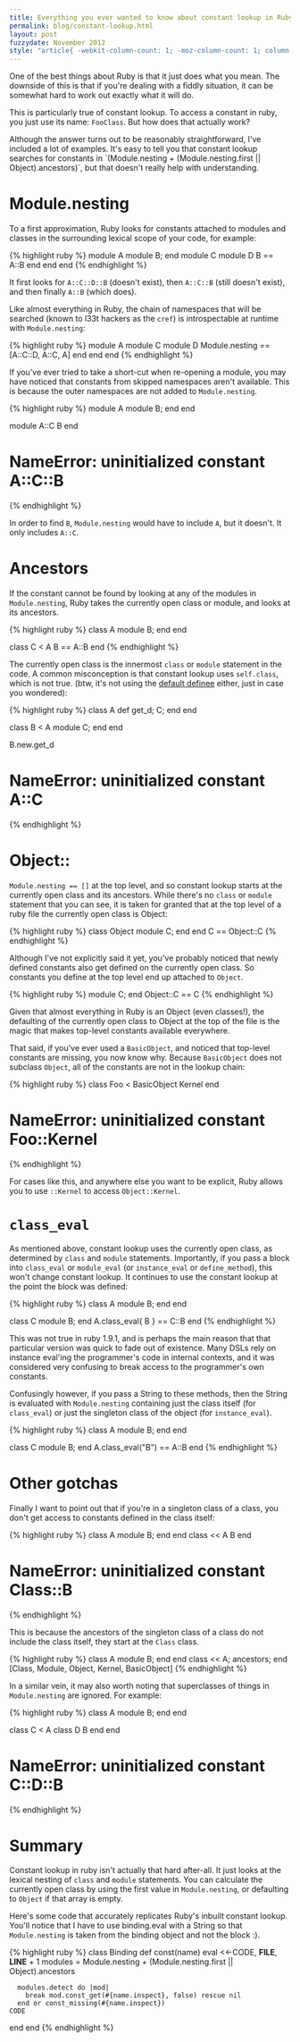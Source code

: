 ```yaml
---
title: Everything you ever wanted to know about constant lookup in Ruby
permalink: blog/constant-lookup.html
layout: post
fuzzydate: November 2012
style: "article{ -webkit-column-count: 1; -moz-column-count: 1; column-count: 1; }"
---
```


One of the best things about Ruby is that it just does what you mean. The downside of this
is that if you're dealing with a fiddly situation, it can be somewhat hard to work out
exactly what it will do.

This is particularly true of constant lookup. To access a constant in ruby, you just use
its name: `FooClass`. But how does that actually work?

<aside>Although the answer turns out to be reasonably straightforward, I've included a lot
of examples. It's easy to tell you that constant lookup searches for constants in
`(Module.nesting + (Module.nesting.first || Object).ancestors)`, but that doesn't really
help with understanding.</aside>

Module.nesting
==============

To a first approximation, Ruby looks for constants attached to modules and classes in the
surrounding lexical scope of your code, for example:

{% highlight ruby %}
module A
  module B; end
  module C
    module D
      B == A::B
    end
  end
end
{% endhighlight %}

It first looks for `A::C::D::B` (doesn't exist), then `A::C::B` (still doesn't exist), and
then finally `A::B` (which does).

Like almost everything in Ruby, the chain of namespaces that will be searched (known to
l33t hackers as the `cref`) is introspectable at runtime with `Module.nesting`:

{% highlight ruby %}
module A
  module C
    module D
      Module.nesting == [A::C::D, A::C, A]
    end
  end
end
{% endhighlight %}

If you've ever tried to take a short-cut when re-opening a module, you may have noticed
that constants from skipped namespaces aren't available. This is because the outer
namespaces are not added to `Module.nesting`.

{% highlight ruby %}
module A
  module B; end
end

module A::C
  B
end
# NameError: uninitialized constant A::C::B
{% endhighlight %}

In order to find `B`, `Module.nesting` would have to include `A`, but it doesn't. It only
includes `A::C`.

Ancestors
=========

If the constant cannot be found by looking at any of the modules in `Module.nesting`, Ruby
takes the currently open class or module, and looks at its ancestors.

{% highlight ruby %}
class A
  module B; end
end

class C < A
  B == A::B
end
{% endhighlight %}

The currently open class is the innermost `class` or `module` statement in the code. A
common misconception is that constant lookup uses `self.class`, which is not true. (btw,
it's not using the [default definee](http://yugui.jp/articles/846) either, just in case
you wondered):

{% highlight ruby %}
class A
  def get_d; C; end
end

class B < A
  module C; end
end

B.new.get_d
# NameError: uninitialized constant A::C
{% endhighlight %}

Object::
========

`Module.nesting == []` at the top level, and so constant lookup starts at the currently
open class and its ancestors. While there's no `class` or `module` statement that you can
see, it is taken for granted that at the top level of a ruby file the currently open class
is Object:

{% highlight ruby %}
class Object
  module C; end
end
C == Object::C
{% endhighlight %}

Although I've not explicitly said it yet, you've probably noticed that newly defined
constants also get defined on the currently open class. So constants you define at the top
level end up attached to `Object`.

{% highlight ruby %}
module C; end
Object::C == C
{% endhighlight %}

Given that almost everything in Ruby is an Object (even classes!), the defaulting of the
currently open class to Object at the top of the file is the magic that makes top-level
constants available everywhere.

That said, if you've ever used a `BasicObject`, and noticed that top-level constants are
missing, you now know why. Because `BasicObject` does not subclass `Object`, all of the
constants are not in the lookup chain:


{% highlight ruby %}
class Foo < BasicObject
  Kernel
end
# NameError: uninitialized constant Foo::Kernel
{% endhighlight %}

For cases like this, and anywhere else you want to be explicit, Ruby allows you to use
`::Kernel` to access `Object::Kernel`.

`class_eval`
============

As mentioned above, constant lookup uses the currently open class, as determined by
`class` and `module` statements. Importantly, if you pass a block into `class_eval` or
`module_eval` (or `instance_eval` or `define_method`), this won't change constant lookup.
It continues to use the constant lookup at the point the block was defined:

{% highlight ruby %}
class A
  module B; end
end

class C
  module B; end
  A.class_eval{ B } == C::B
end
{% endhighlight %}

<aside>This was not true in ruby 1.9.1, and is perhaps the main reason that that
particular version was quick to fade out of existence. Many DSLs rely on instance eval'ing
the programmer's code in internal contexts, and it was considered very confusing to break
access to the programmer's own constants.</aside>

Confusingly however, if you pass a String to these methods, then the String is evaluated
with `Module.nesting` containing just the class itself (for `class_eval`) or just the
singleton class of the object (for `instance_eval`).

{% highlight ruby %}
class A
  module B; end
end

class C
  module B; end
  A.class_eval("B") == A::B
end
{% endhighlight %}

Other gotchas
=============

Finally I want to point out that if you're in a singleton class of a class, you don't get
access to constants defined in the class itself:

{% highlight ruby %}
class A
  module B; end
end
class << A
  B
end
# NameError: uninitialized constant Class::B
{% endhighlight %}

This is because the ancestors of the singleton class of a class do not include the class
itself, they start at the `Class` class.

{% highlight ruby %}
class A
  module B; end
end
class << A; ancestors; end
[Class, Module, Object, Kernel, BasicObject]
{% endhighlight %}

In a similar vein, it may also worth noting that superclasses of things in
`Module.nesting` are ignored.  For example:

{% highlight ruby %}
class A
  module B; end
end

class C < A
  class D
    B
  end
end
# NameError: uninitialized constant C::D::B
{% endhighlight %}

Summary
=======

Constant lookup in ruby isn't actually that hard after-all. It just looks at the lexical
nesting of `class` and `module` statements. You can calculate the currently open class by
using the first value in `Module.nesting`, or defaulting to `Object` if that array is
empty.

Here's some code that accurately replicates Ruby's inbuilt constant lookup. You'll notice
that I have to use binding.eval with a String so that `Module.nesting` is taken from the
binding object and not the block :).

{% highlight ruby %}
class Binding
  def const(name)
    eval <<-CODE, __FILE__, __LINE__ + 1
      modules = Module.nesting + (Module.nesting.first || Object).ancestors

      modules.detect do |mod|
        break mod.const_get(#{name.inspect}, false) rescue nil
      end or const_missing(#{name.inspect})
    CODE
  end
end
{% endhighlight %}
